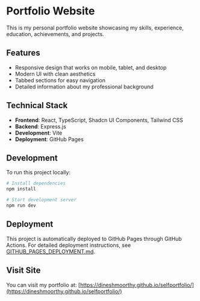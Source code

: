 # Portfolio Website

This is my personal portfolio website showcasing my skills, experience, education, achievements, and projects.

## Features

- Responsive design that works on mobile, tablet, and desktop
- Modern UI with clean aesthetics
- Tabbed sections for easy navigation
- Detailed information about my professional background

## Technical Stack

- **Frontend**: React, TypeScript, Shadcn UI Components, Tailwind CSS
- **Backend**: Express.js 
- **Development**: Vite
- **Deployment**: GitHub Pages

## Development

To run this project locally:

```bash
# Install dependencies
npm install

# Start development server
npm run dev
```

## Deployment

This project is automatically deployed to GitHub Pages through GitHub Actions.
For detailed deployment instructions, see [GITHUB_PAGES_DEPLOYMENT.md](GITHUB_PAGES_DEPLOYMENT.md).

## Visit Site

You can visit my portfolio at: [https://dineshmoorthy.github.io/selfportfolio/](https://dineshmoorthy.github.io/selfportfolio/)
